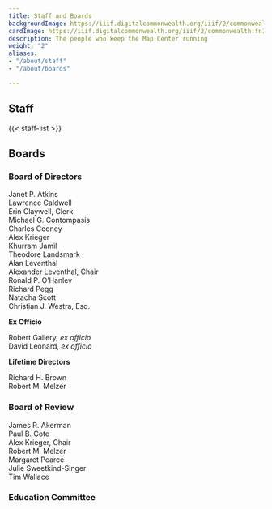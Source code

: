 ```yaml
---
title: Staff and Boards
backgroundImage: https://iiif.digitalcommonwealth.org/iiif/2/commonwealth:x633f9536/5059,2047,4782,3064/1200,/0/default.jpg
cardImage: https://iiif.digitalcommonwealth.org/iiif/2/commonwealth:fn107c46z/5541,3558,1849,978/,300/0/default.jpg
description: The people who keep the Map Center running
weight: "2"
aliases:
- "/about/staff"
- "/about/boards"

---
```

## Staff

{{< staff-list >}}

## Boards

### Board of Directors

Janet P. Atkins  
Lawrence Caldwell  
Erin Claywell, Clerk  
Michael G. Contompasis  
Charles Cooney  
Alex Krieger  
Khurram Jamil  
Theodore Landsmark  
Alan Leventhal  
Alexander Leventhal, Chair  
Ronald P. O’Hanley  
Richard Pegg  
Natacha Scott  
Christian J. Westra, Esq.

**Ex Officio**

Robert Gallery, _ex officio_  
David Leonard, _ex officio_

**Lifetime Directors**

Richard H. Brown  
Robert M. Melzer

### Board of Review

James R. Akerman  
Paul B. Cote  
Alex Krieger, Chair  
Robert M. Melzer  
Margaret Pearce  
Julie Sweetkind-Singer   
Tim Wallace 

### Education Committee